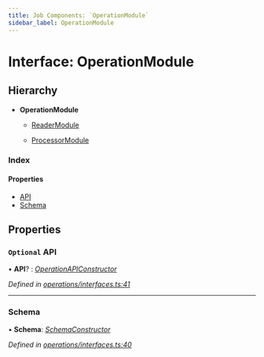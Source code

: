 ```yaml
---
title: Job Components: `OperationModule`
sidebar_label: OperationModule
---
```


# Interface: OperationModule

## Hierarchy

* **OperationModule**

  * [ReaderModule](readermodule.md)

  * [ProcessorModule](processormodule.md)

### Index

#### Properties

* [API](operationmodule.md#optional-api)
* [Schema](operationmodule.md#schema)

## Properties

### `Optional` API

• **API**? : *[OperationAPIConstructor](../overview.md#operationapiconstructor)*

*Defined in [operations/interfaces.ts:41](https://github.com/terascope/teraslice/blob/9dc0f8b8/packages/job-components/src/operations/interfaces.ts#L41)*

___

###  Schema

• **Schema**: *[SchemaConstructor](../overview.md#schemaconstructor)*

*Defined in [operations/interfaces.ts:40](https://github.com/terascope/teraslice/blob/9dc0f8b8/packages/job-components/src/operations/interfaces.ts#L40)*

